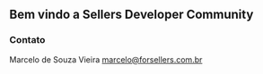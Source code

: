 ## Bem vindo a Sellers Developer Community




### Contato

Marcelo de Souza Vieira
marcelo@forsellers.com.br
